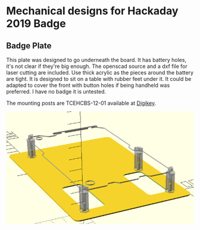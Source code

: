 # Mechanical designs for Hackaday 2019 Badge

## Badge Plate

This plate was designed to go underneath the board.  It has battery holes, it's not clear if they're big enough.
The openscad source and a dxf file for laser cutting are included.  Use thick acrylic as the pieces around the battery are tight.
It is designed to sit on a table with rubber feet under it.  It could be adapted to cover the front with button holes if
being handheld was preferred.  I have no badge it is untested.

The mounting posts are TCEHCBS-12-01 available at [Digikey](https://www.digikey.ca/product-detail/en/TCEHCBS-12-01/RPC1447-ND/395461).

![badge-plate](https://raw.githubusercontent.com/TomKeddie/prj-supercon2019/master/badge-mechanical/badge-plate.png)
